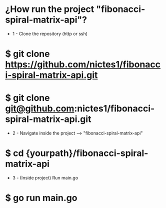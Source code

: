 # ¿How run the project "fibonacci-spiral-matrix-api"?


* 1 - Clone the repository (http or ssh)

# $ git clone https://github.com/nictes1/fibonacci-spiral-matrix-api.git 

# $ git clone git@github.com:nictes1/fibonacci-spiral-matrix-api.git 


* 2 - Navigate inside the project --> "fibonacci-spiral-matrix-api" 

# $ cd {yourpath}/fibonacci-spiral-matrix-api


* 3 - (Inside project) Run main.go 
# $ go run main.go 
